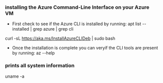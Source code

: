 ### installing the Azure Command-Line Interface on your Azure VM
 - First check to see if the Azure CLI is installed by running:
apt list --installed | grep azure | grep cli

curl -sL https://aka.ms/InstallAzureCLIDeb | sudo bash
 - Once the installation is complete you can veryif the CLI tools are present by running:
az --help

### prints all system information #
uname -a